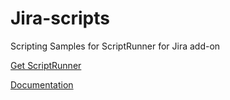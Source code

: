 # Jira-scripts
Scripting Samples for ScriptRunner for Jira add-on</p>
<a href="https://marketplace.atlassian.com/plugins/com.onresolve.jira.groovy.groovyrunner/server/overview">Get ScriptRunner</a></p>
<a href="https://scriptrunner.adaptavist.com/latest/jira/">Documentation</a>
